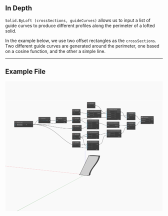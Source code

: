 ## In Depth
`Solid.ByLoft (crossSections, guideCurves)` allows us to input a list of guide curves to produce different profiles along the perimeter of a lofted solid. 

In the example below, we use two offset rectangles as the `crossSections`. Two different guide curves are generated around the perimeter, one based on a cosine function, and the other a simple line.

___
## Example File

![ByLoft (crossSections, guideCurves)](./Autodesk.DesignScript.Geometry.Solid.ByLoft(crossSections,%20guideCurves)_img.jpg)

